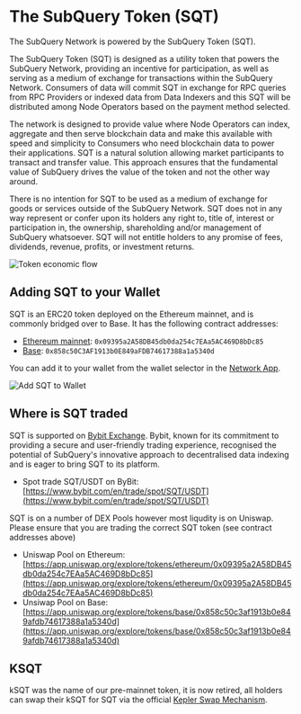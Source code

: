 # The SubQuery Token (SQT)

The SubQuery Network is powered by the SubQuery Token (SQT).

The SubQuery Token (SQT) is designed as a utility token that powers the SubQuery Network, providing an incentive for participation, as well as serving as a medium of exchange for transactions within the SubQuery Network. Consumers of data will commit SQT in exchange for RPC queries from RPC Providers or indexed data from Data Indexers and this SQT will be distributed among Node Operators based on the payment method selected.

The network is designed to provide value where Node Operators can index, aggregate and then serve blockchain data and make this available with speed and simplicity to Consumers who need blockchain data to power their applications. SQT is a natural solution allowing market participants to transact and transfer value. This approach ensures that the fundamental value of SubQuery drives the value of the token and not the other way around.

There is no intention for SQT to be used as a medium of exchange for goods or services outside of the SubQuery Network. SQT does not in any way represent or confer upon its holders any right to, title of, interest or participation in, the ownership, shareholding and/or management of SubQuery whatsoever. SQT will not entitle holders to any promise of fees, dividends, revenue, profits, or investment returns.

![Token economic flow](/assets/img/network/token_economy.png)

## Adding SQT to your Wallet

SQT is an ERC20 token deployed on the Ethereum mainnet, and is commonly bridged over to Base. It has the following contract addresses:

- [Ethereum mainnet](https://etherscan.io/token/0x09395a2A58DB45db0da254c7EAa5AC469D8bDc85): `0x09395a2A58DB45db0da254c7EAa5AC469D8bDc85`
- [Base](https://basescan.org/token/0x858c50C3AF1913b0E849aFDB74617388a1a5340d): `0x858c50C3AF1913b0E849aFDB74617388a1a5340d`

You can add it to your wallet from the wallet selector in the [Network App](https://app.subquery.network/explorer).

![Add SQT to Wallet](/assets/img/network/kSQT_add_wallet.png)

## Where is SQT traded

SQT is supported on [Bybit Exchange](https://www.bybit.com/). Bybit, known for its commitment to providing a secure and user-friendly trading experience, recognised the potential of SubQuery's innovative approach to decentralised data indexing and is eager to bring SQT to its platform.

- Spot trade SQT/USDT on ByBit: [https://www.bybit.com/en/trade/spot/SQT/USDT](https://www.bybit.com/en/trade/spot/SQT/USDT)

SQT is on a number of DEX Pools however most liqudity is on Uniswap. Please ensure that you are trading the correct SQT token (see contract addresses above)

- Uniswap Pool on Ethereum: [https://app.uniswap.org/explore/tokens/ethereum/0x09395a2A58DB45db0da254c7EAa5AC469D8bDc85](https://app.uniswap.org/explore/tokens/ethereum/0x09395a2A58DB45db0da254c7EAa5AC469D8bDc85)
- Unsiwap Pool on Base: [https://app.uniswap.org/explore/tokens/base/0x858c50c3af1913b0e849afdb74617388a1a5340d](https://app.uniswap.org/explore/tokens/base/0x858c50c3af1913b0e849afdb74617388a1a5340d)

## KSQT

kSQT was the name of our pre-mainnet token, it is now retired, all holders can swap their kSQT for SQT via the official [Kepler Swap Mechanism](./swap.md).
